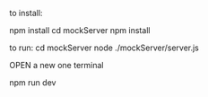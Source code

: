 to install:

npm install
cd mockServer
npm install

to run:
cd mockServer
node ./mockServer/server.js

OPEN a new one terminal

npm run dev